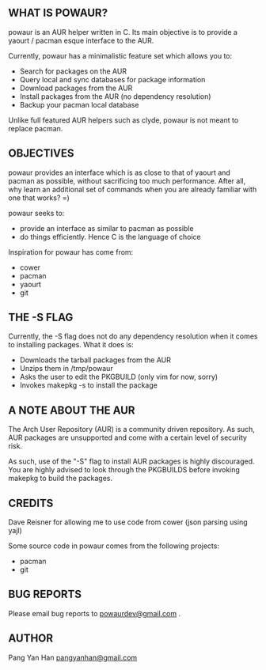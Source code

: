 WHAT IS POWAUR?
---------------

powaur is an AUR helper written in C. Its main objective is to provide
a yaourt / pacman esque interface to the AUR.

Currently, powaur has a minimalistic feature set which allows you to:

- Search for packages on the AUR
- Query local and sync databases for package information
- Download packages from the AUR
- Install packages from the AUR (no dependency resolution)
- Backup your pacman local database

Unlike full featured AUR helpers such as clyde, powaur is not meant to
replace pacman. 


OBJECTIVES
----------

powaur provides an interface which is as close to that of yaourt and pacman
as possible, without sacrificing too much performance. After all, why learn
an additional set of commands when you are already familiar with one that
works? =)

powaur seeks to:

- provide an interface as similar to pacman as possible
- do things efficiently. Hence C is the language of choice


Inspiration for powaur has come from:

- cower
- pacman
- yaourt
- git


THE -S FLAG
-----------

Currently, the -S flag does not do any dependency resolution when it comes
to installing packages. What it does is:

- Downloads the tarball packages from the AUR
- Unzips them in /tmp/powaur
- Asks the user to edit the PKGBUILD (only vim for now, sorry)
- Invokes makepkg -s to install the package


A NOTE ABOUT THE AUR
--------------------

The Arch User Repository (AUR) is a community driven repository. As such,
AUR packages are unsupported and come with a certain level of security risk.

As such, use of the "-S" flag to install AUR packages is highly discouraged.
You are highly advised to look through the PKGBUILDS before invoking makepkg
to build the packages.


CREDITS
------

Dave Reisner for allowing me to use code from cower (json parsing using yajl)

Some source code in powaur comes from the following projects:

- pacman
- git


BUG REPORTS
-----------

Please email bug reports to powaurdev@gmail.com .


AUTHOR
------

Pang Yan Han <pangyanhan@gmail.com>

